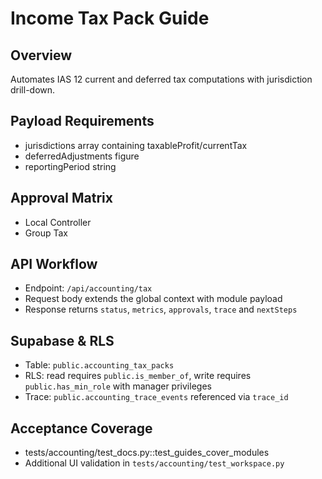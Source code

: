 # Income Tax Pack Guide

## Overview
Automates IAS 12 current and deferred tax computations with jurisdiction drill-down.

## Payload Requirements
- jurisdictions array containing taxableProfit/currentTax
- deferredAdjustments figure
- reportingPeriod string

## Approval Matrix
- Local Controller
- Group Tax

## API Workflow
- Endpoint: `/api/accounting/tax`
- Request body extends the global context with module payload
- Response returns `status`, `metrics`, `approvals`, `trace` and `nextSteps`

## Supabase & RLS
- Table: `public.accounting_tax_packs`
- RLS: read requires `public.is_member_of`, write requires `public.has_min_role` with manager privileges
- Trace: `public.accounting_trace_events` referenced via `trace_id`

## Acceptance Coverage
- tests/accounting/test_docs.py::test_guides_cover_modules
- Additional UI validation in `tests/accounting/test_workspace.py`
